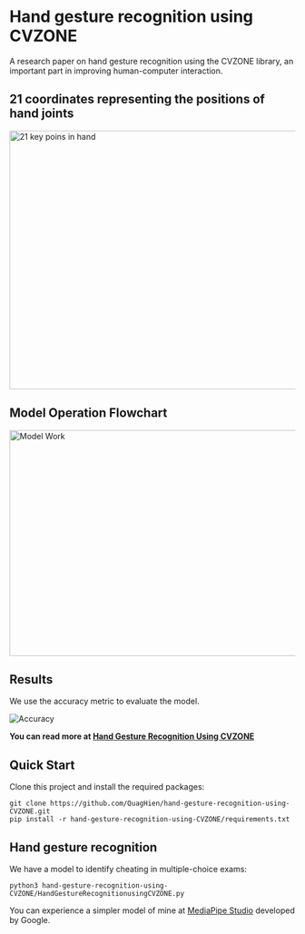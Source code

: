 # Hand gesture recognition using CVZONE
A research paper on hand gesture recognition using the CVZONE library, an important part in improving human-computer interaction.
## 21 coordinates representing the positions of hand joints 
<img src="https://github.com/QuagHien/hand-gesture-recognition-using-CVZONE/blob/master/images/21%20features%20hands.png" alt="21 key poins in hand" width="638" height="456" />  

## Model Operation Flowchart  

<img src="https://github.com/QuagHien/hand-gesture-recognition-using-CVZONE/blob/master/images/Method.png" alt="Model Work" width="704" height="398" />  

## Results
We use the accuracy metric to evaluate the model.

![Accuracy](https://github.com/QuagHien/hand-gesture-recognition-using-CVZONE/blob/master/images/result.png)

**You can read more at [Hand Gesture Recognition Using CVZONE](https://github.com/QuagHien/hand-gesture-recognition-using-CVZONE/blob/master/Paper-HandGestureRecognitionusingCVZONE.pdf)**
## Quick Start
Clone this project and install the required packages:
```
git clone https://github.com/QuagHien/hand-gesture-recognition-using-CVZONE.git
pip install -r hand-gesture-recognition-using-CVZONE/requirements.txt
```
## Hand gesture recognition
We have a model to identify cheating in multiple-choice exams:
```
python3 hand-gesture-recognition-using-CVZONE/HandGestureRecognitionusingCVZONE.py
```
You can experience a simpler model of mine at [MediaPipe Studio](https://mediapipe-studio.webapps.google.com/demo/gesture_recognizer) developed by Google.  
